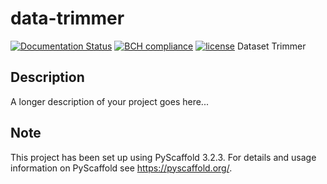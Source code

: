 # data-trimmer



[![Documentation Status](https://readthedocs.org/projects/docs/badge/?version=latest)](https://data-trimmer.readthedocs.io/en/latest/)
[![BCH compliance](https://bettercodehub.com/edge/badge/harveybc/data-trimmer?branch=master)](https://bettercodehub.com/)
[![license](https://img.shields.io/github/license/mashape/apistatus.svg?maxAge=2592000)](https://github.com/harveybc/data-trimmer/blob/master/LICENSE)
Dataset Trimmer


## Description

A longer description of your project goes here...


## Note

This project has been set up using PyScaffold 3.2.3. For details and usage
information on PyScaffold see https://pyscaffold.org/.
